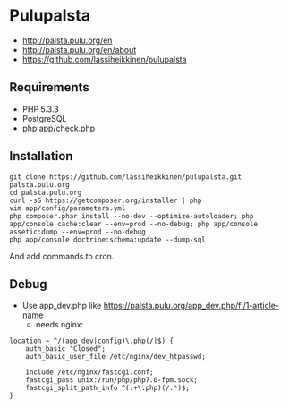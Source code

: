 # Pulupalsta

* http://palsta.pulu.org/en
* http://palsta.pulu.org/en/about
* https://github.com/lassiheikkinen/pulupalsta

## Requirements

* PHP 5.3.3
* PostgreSQL
* php app/check.php

## Installation

```
git clone https://github.com/lassiheikkinen/pulupalsta.git palsta.pulu.org
cd palsta.pulu.org
curl -sS https://getcomposer.org/installer | php
vim app/config/parameters.yml
php composer.phar install --no-dev --optimize-autoloader; php app/console cache:clear --env=prod --no-debug; php app/console assetic:dump --env=prod --no-debug
php app/console doctrine:schema:update --dump-sql
```

And add commands to cron.

## Debug

* Use app_dev.php like https://palsta.pulu.org/app_dev.php/fi/1-article-name
    * needs nginx:

````
location ~ ^/(app_dev|config)\.php(/|$) {
    auth_basic "Closed";
    auth_basic_user_file /etc/nginx/dev_htpasswd;

    include /etc/nginx/fastcgi.conf;
    fastcgi_pass unix:/run/php/php7.0-fpm.sock;
    fastcgi_split_path_info ^(.+\.php)(/.*)$;
}
````
